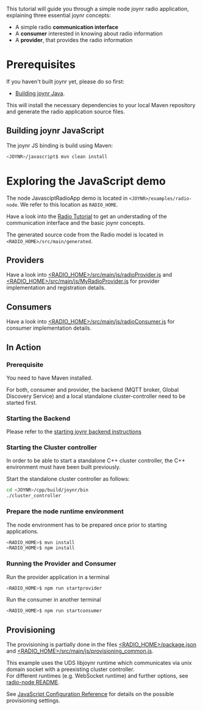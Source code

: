This tutorial will guide you through a simple node joynr radio application, explaining three essential
joynr concepts:

* A simple radio **communication interface**
* A **consumer** interested in knowing about radio information
* A **provider**, that provides the radio information

# Prerequisites
If you haven't built joynr yet, please do so first:

* [Building joynr Java](java_building_joynr.md).

This will install the necessary dependencies to your local Maven repository and generate the radio
application source files.

## Building joynr JavaScript

The joynr JS binding is build using Maven:

```bash
<JOYNR>/javascript$ mvn clean install
```

# Exploring the JavaScript demo

The node JavasciptRadioApp demo is located in `<JOYNR>/examples/radio-node`. We refer to this
location as `RADIO_HOME`.

Have a look into the [Radio Tutorial](Tutorial.md) to get an understading of the communication
interface and the basic joynr concepts.

The generated source code from the Radio model is located in `<RADIO_HOME>/src/main/generated`.

## Providers

Have a look into
[\<RADIO_HOME\>/src/main/js/radioProvider.js](/examples/radio-node/src/main/js/radioProvider.js)
and
[\<RADIO_HOME\>/src/main/js/MyRadioProvider.js](/examples/radio-node/src/main/js/MyRadioProvider.js)
for provider implementation and registration details.

## Consumers

Have a look into
[\<RADIO_HOME\>/src/main/js/radioConsumer.js](/examples/radio-node/src/main/js/radioConsumer.js)
for consumer implementation details.

## In Action

### Prerequisite

You need to have Maven installed.

For both, consumer and provider, the backend (MQTT broker, Global Discovery Service)
and a local standalone cluster-controller need to be started first.

### Starting the Backend

Please refer to the
[starting joynr backend instructions](../docker/joynr-base/scripts/README.md)

### Starting the Cluster controller

In order to be able to start a standalone C++ cluster controller,
the C++ environment must have been built previously.

Start the standalone cluster controller as follows:

```bash
cd <JOYNR>/cpp/build/joynr/bin
./cluster_controller
```

### Prepare the node runtime environment

The node environment has to be prepared once prior to starting
applications.

```bash
<RADIO_HOME>$ mvn install
<RADIO_HOME>$ npm install
```

### Running the Provider and Consumer

Run the provider application in a terminal

```bash
<RADIO_HOME>$ npm run startprovider
```

Run the consumer in another terminal

```bash
<RADIO_HOME>$ npm run startconsumer
```

## Provisioning

The provisioning is partially done in the files
[\<RADIO_HOME\>/package.json](/examples/radio-node/package.json) and
[\<RADIO_HOME\>/src/main/js/provisioning_common.js](/examples/radio-node/src/main/js/provisioning_common.ts).

This example uses the UDS libjoynr runtime which communicates via unix domain socket with a preexisting
cluster controller.  
For different runtimes (e.g. WebSocket runtime) and further options, see [radio-node README](/examples/radio-node/README).

See [JavaScript Configuration Reference](JavaScriptSettings.md) for details on the possible
provisioning settings.


